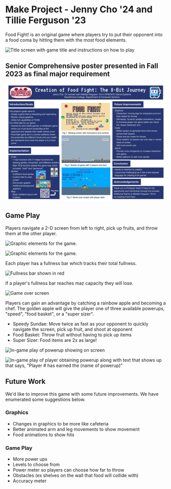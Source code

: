 # Make Project - Jenny Cho '24 and Tillie Ferguson '23

Food Fight! is an original game where players try to put their opponent into a food coma by hitting them with the most food elements. 

![Title screen with game title and instructions on how to play](https://github.swarthmore.edu/storage/user/5749/files/14d0c7d1-a9d8-4f59-a5cd-7f936dea60d6)

## Senior Comprehensive poster presented in Fall 2023 as final major requirement

![CS Final Poster Jenny Cho.jpg](https://github.com/jennycho02/foodfightgame/blob/e34f60a1d38a40e8c36b5f5caee2875583974345/CS%20Final%20Poster%20Jenny%20Cho.jpg)

## Game Play

Players navigate a 2-D screen from left to right, pick up fruits, and throw them at the other player. 


![Graphic elements for the game.](https://github.swarthmore.edu/storage/user/5749/files/c45477ce-8bc4-4da6-a89e-c47299e1c1ba)

![Graphic elements for the game.](https://github.swarthmore.edu/storage/user/5749/files/01a0c92f-ba9d-4676-bce0-886df5e7520e)

Each player has a fullness bar which tracks their total fullness. 

![Fullness bar shown in red](https://github.swarthmore.edu/storage/user/5749/files/a19c736f-e27c-4d0d-8819-b8749fff6eee)

If a player's fullness bar reaches maz capacity they will lose.

![Game over screen](https://github.swarthmore.edu/storage/user/5749/files/879d09aa-c0bc-468a-a715-f2c31f882d9d)

Players can gain an advantage by catching a rainbow apple and becoming a chef. The golden apple will give the player one of three available powerups, "speed", "food basket", or a "super sizer".
* Speedy Sundae: Move twice as fast as your opponent to quickly navigate the screen, pick up fruit, and shoot at opponent
* Food Basket: Throw fruit without having to pick up items
* Super Sizer: Food items are 2x as large!

![In-game play of powerup showing on screen](https://github.swarthmore.edu/storage/user/5749/files/4e1e9aa7-0d17-4916-8e6a-971725b2ce38)

![In-game play of player obtaining powerup along with text that shows up that says, "Player # has earned the (name of powerup)"](https://github.swarthmore.edu/storage/user/5749/files/87c8bb21-d53e-486b-a0c6-385c08de8933)

## Future Work 
We'd like to improve this game with some future improvements. We have enumerated some suggestions below.
 ### Graphics
 * Changes in graphics to be more like cafeteria
 * Better animated arm and leg movements to show movement
 * Food animations to show hits

 ### Game Play
 * More power ups
 * Levels to choose from
 * Power meter so players can choose how far to throw
 * Obstacles (ex shelves on the wall that food will collide with)
 * Accuracy meter

